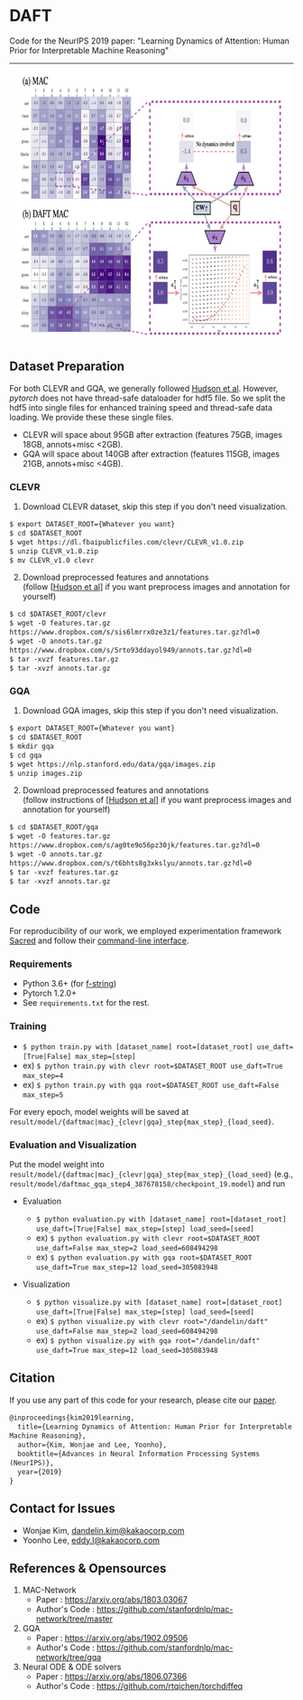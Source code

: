 # DAFT
Code for the NeurIPS 2019 paper: "Learning Dynamics of Attention: Human Prior for Interpretable Machine Reasoning"

---
<p align="center">
  <img align="middle" src="./assets/fig1.png" alt="Comparison between MAC and DAFT MAC" height="480" />
</p>

## Dataset Preparation
For both CLEVR and GQA, we generally followed [Hudson et al](https://github.com/stanfordnlp/mac-network).
However, *pytorch* does not have thread-safe dataloader for hdf5 file.
So we split the hdf5 into single files for enhanced training speed and thread-safe data loading.
We provide these these single files.
- CLEVR will space about 95GB after extraction (features 75GB, images 18GB, annots+misc <2GB).
- GQA will space about 140GB after extraction (features 115GB, images 21GB, annots+misc <4GB).

### CLEVR
1. Download CLEVR dataset, skip this step if you don't need visualization.
```
$ export DATASET_ROOT={Whatever you want}
$ cd $DATASET_ROOT
$ wget https://dl.fbaipublicfiles.com/clevr/CLEVR_v1.0.zip
$ unzip CLEVR_v1.0.zip
$ mv CLEVR_v1.0 clevr
```
2. Download preprocessed features and annotations  
(follow [[Hudson et al](https://github.com/stanfordnlp/mac-network)] if you want preprocess images and annotation for yourself)
```
$ cd $DATASET_ROOT/clevr
$ wget -O features.tar.gz https://www.dropbox.com/s/sis6lmrrx0ze3z1/features.tar.gz?dl=0
$ wget -O annots.tar.gz https://www.dropbox.com/s/5rto93ddayol949/annots.tar.gz?dl=0
$ tar -xvzf features.tar.gz
$ tar -xvzf annots.tar.gz
```

### GQA
1. Download GQA images, skip this step if you don't need visualization.
```
$ export DATASET_ROOT={Whatever you want}
$ cd $DATASET_ROOT
$ mkdir gqa
$ cd gqa
$ wget https://nlp.stanford.edu/data/gqa/images.zip
$ unzip images.zip
```
2. Download preprocessed features and annotations  
(follow instructions of [[Hudson et al](https://github.com/stanfordnlp/mac-network/tree/gqa)] if you want preprocess images and annotation for yourself)
```
$ cd $DATASET_ROOT/gqa
$ wget -O features.tar.gz https://www.dropbox.com/s/ag0te9o56pz30jk/features.tar.gz?dl=0
$ wget -O annots.tar.gz https://www.dropbox.com/s/t6bhts8g3xkslyu/annots.tar.gz?dl=0
$ tar -xvzf features.tar.gz
$ tar -xvzf annots.tar.gz
```

## Code
For reproducibility of our work, we employed experimentation framework [Sacred](https://github.com/IDSIA/sacred) and follow their [command-line interface](https://sacred.readthedocs.io/en/latest/command_line.html). 

### Requirements
- Python 3.6+ (for [f-string](https://www.python.org/dev/peps/pep-0498/))
- Pytorch 1.2.0+
- See `requirements.txt` for the rest.

### Training
- `$ python train.py with [dataset_name] root=[dataset_root] use_daft=[True|False] max_step=[step]`
- ex) `$ python train.py with clevr root=$DATASET_ROOT use_daft=True max_step=4`
- ex) `$ python train.py with gqa root=$DATASET_ROOT use_daft=False max_step=5`

For every epoch, model weights will be saved at `result/model/{daftmac|mac}_{clevr|gqa}_step{max_step}_{load_seed}`.

### Evaluation and Visualization
Put the model weight into `result/model/{daftmac|mac}_{clevr|gqa}_step{max_step}_{load_seed}` (e.g., `result/model/daftmac_gqa_step4_387678158/checkpoint_19.model`) and run

- Evaluation
  - `$ python evaluation.py with [dataset_name] root=[dataset_root] use_daft=[True|False] max_step=[step] load_seed=[seed]`
  - ex) `$ python evaluation.py with clevr root=$DATASET_ROOT use_daft=False max_step=2 load_seed=608494298`
  - ex) `$ python evaluation.py with gqa root=$DATASET_ROOT use_daft=True max_step=12 load_seed=305083948`

- Visualization
  - `$ python visualize.py with [dataset_name] root=[dataset_root] use_daft=[True|False] max_step=[step] load_seed=[seed]`
  - ex) `$ python visualize.py with clevr root="/dandelin/daft" use_daft=False max_step=2 load_seed=608494298`
  - ex) `$ python visualize.py with gqa root="/dandelin/daft" use_daft=True max_step=12 load_seed=305083948`

## Citation
If you use any part of this code for your research, please cite our [paper](https://arxiv.org/abs/1905.11666).
```
@inproceedings{kim2019learning,
  title={Learning Dynamics of Attention: Human Prior for Interpretable Machine Reasoning},
  author={Kim, Wonjae and Lee, Yoonho},
  booktitle={Advances in Neural Information Processing Systems (NeurIPS)},
  year={2019}
}
```

## Contact for Issues
- Wonjae Kim, dandelin.kim@kakaocorp.com
- Yoonho Lee, eddy.l@kakaocorp.com

## References & Opensources

1. MAC-Network
    - Paper : https://arxiv.org/abs/1803.03067
    - Author's Code : https://github.com/stanfordnlp/mac-network/tree/master
2. GQA
    - Paper : https://arxiv.org/abs/1902.09506
    - Author's Code : https://github.com/stanfordnlp/mac-network/tree/gqa
3. Neural ODE & ODE solvers
    - Paper : https://arxiv.org/abs/1806.07366
    - Author's Code : https://github.com/rtqichen/torchdiffeq